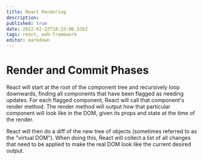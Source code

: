 ```yaml
---
title: React Rendering
description: 
published: true
date: 2022-02-22T18:33:06.536Z
tags: react, web-framework
editor: markdown
---
```


# Render and Commit Phases
React will start at the root of the component tree and recursively loop downwards, finding all components that have been flagged as needing updates. For each flagged component, React will call that component's render method. The render method will output how that particular component will look like in the DOM, given its props and state at the time of the render.

React will then do a diff of the new tree of objects (sometimes referred to as the "virtual DOM"). When doing this, React will collect a list of all changes that need to be applied to make the real DOM look like the current desired output.
 

